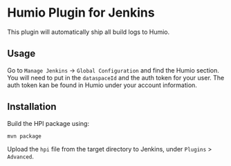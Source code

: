 # Humio Plugin for Jenkins

This plugin will automatically ship all build logs to Humio.

## Usage

Go to `Manage Jenkins` -> `Global Configuration` and find the Humio section.
You will need to put in the `dataspaceId` and the auth token for your user.
The auth token kan be found in Humio under your account information.

## Installation

Build the HPI package using:

```shell
mvn package
```

Upload the `hpi` file from the target directory to Jenkins,
under `Plugins` > `Advanced`.
